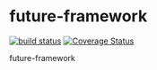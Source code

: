 # future-framework

[![build status](https://travis-ci.org/peterchenhdu/future-framework.svg?branch=master)](https://travis-ci.org/peterchenhdu/future-framework)
[![Coverage Status](https://coveralls.io/repos/github/peterchenhdu/future-framework/badge.svg?branch=master)](https://coveralls.io/github/peterchenhdu/future-framework?branch=master)

future-framework
